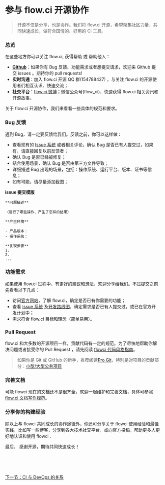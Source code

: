 # 参与 flow.ci 开源协作


> 开源不仅是分享，也​​是协作。我们将 flow.ci 开源，希望聚集社区力量，共同快速成长，做符合国情的、好用的 CI 工具。

### 总览

在这些地方你可以关注 flow.ci, 获得帮助 或 帮助他人：

- **[Github](https://github.com/FlowCI/)**：如果你有 Bug 反馈、功能需求或者想提交请求，欢迎来 Github 提交 issues 。期待你的 pull requests! 
- **实时沟通**：加入 flow.ci 开源 QQ 群(154788427) ，与关注 flow.ci 的开源使用者们相互认识、快速交流；
- **社交平台**：[flow.ci 微博](http://weibo.com/flowci)；微信公众号(flow_ci)，快速获得 flow.ci 相关资讯和开源故事。 

关于 flow.ci 开源协作，我们来看看一些具体的规范和要求。

### Bug 反馈

遇到 Bug，请一定要反馈给我们。反馈之前，你可以这样做：

- 查看现有的 [Issue
系统](https://github.com/FlowCI/flow-platform/issues/) 或者相关评论，确认 Bug 是否已有人提交过，如果有，请直接回复以前反馈者；
- 确认 Bug 是否已经被修复；
- 结合使用场景，确认 Bug 是否由第三方文件导致；
- 详细描述 Bug 出现的场景，包括：操作系统、运行平台、版本、证书等信息；
- 如有可能，请尽量添加截图；

**issue 提交模版**

```·
**问题描述**

（进行了哪些操作、产生了怎样的结果）

**产生环境**

- 产品版本：
- 操作系统：

**复现步骤**
1.
2.
...
```

### 功能需求

如果使用 flow.ci 过程中，有更好的建议和想法，欢迎分享给我们。不过提交之前先看看以下几点：

- 访问[官方网站](https://flow.ci)，了解 flow.ci，确定是否已有你需要的功能；
- 查看 [Issue
系统](https://github.com/FlowCI/flow-platform/issues/) 及[开发路线图](https://github.com/FlowCI/flow-platform/wiki/)，确定需求是否已有人提交过，或已在官方开发计划中；
- 需求符合 flow.ci 目标和理念（简单易用）。


### Pull Request

flow.ci 和大多数的开源项目一样，贡献代码有一定的规范。为了尽快地帮助你解决问题或者接受你的 Pull Request ，请先阅读 [flowci 代码风格指南]()。

>如果你是 Git 或 GitHub 的新手，推荐阅读[Pro Git](http://progit.org/book/)，特别是对项目的贡献部分：[小型/大型公共项目](http://progit.org/book/ch5-2.html#public_small_project)

### 完善文档

可能 flowci 现在的文档还不是很齐全，欢迎一起维护和完善文档，具体可参照 [flow.ci 文档写作规范](./写作规范.md)。


### 分享你的构建经验

除以上与 flowci 共同成长的协作途径外，你还可分享关于 flowci 使用经验和最佳实践，比如写一些博客，分享到各大技术社交平台，或向官方投稿，帮助更多人更好地认识和使用 flowci .


最后，
感谢开源，期待共同快速成长！


<br/><br/><br/>
<div id="bom">
<a href="./other_ci_devops.md">下一节：CI 与 DevOps 的关系 </a>
</div>
<link rel="stylesheet" rev="stylesheet" href="flow.css" type="text/css"/> 